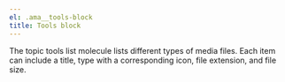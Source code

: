 ```yaml
---
el: .ama__tools-block 
title: Tools block
---
```

The topic tools list molecule lists different types of media files. Each item can include a title, type with a corresponding icon, file extension, and file size.
